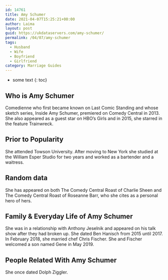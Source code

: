 ```yaml
---
id: 14761
title: Amy Schumer
date: 2021-04-07T15:25:21+00:00
author: Laima
layout: post
guid: https://ukdataservers.com/amy-schumer/
permalink: /04/07/amy-schumer
tags:
  - Husband
  - Wife
  - Boyfriend
  - Girlfriend
category: Marriage Guides
---
```


* some text
{: toc}


## Who is Amy Schumer
                  
                  
                  
Comedienne who first became known on Last Comic Standing and whose sketch series, Inside Amy Schumer, premiered on Comedy Central in 2013. She also appeared as a guest star on HBO&#8217;s Girls and in 2015, she starred in the feature Trainwreck.
                  
              
            
              
            
                
                
                
## Prior to Popularity
                  
                  
                  
She attended Towson University. After moving to New York she studied at the William Esper Studio for two years and worked as a bartender and a waitress. 
                  
              
            
              
            
                
                
                
## Random data
                  
                  
                  
She has appeared on both The Comedy Central Roast of Charlie Sheen and The Comedy Central Roast of Roseanne Barr, who she cites as a personal hero of hers.
                  
              
            
              
            
                
                
                
## Family & Everyday Life of Amy Schumer
                  
                  
                  
She was in a relationship with Anthony Jeselnik and appeared on his talk show after they had broken up. She dated Ben Hanisch from 2015 until 2017. In February 2018, she married chef Chris Fischer. She and Fischer welcomed a son named Gene in May 2019. 
                  
              
            
              
            
                
                
                
## People Related With Amy Schumer
                  
                  
                  
She once dated Dolph Ziggler.
                  
              
            
              
            
                
              
            
              
              
            
            
              
            
          
          
          